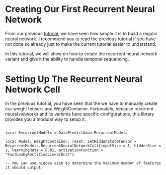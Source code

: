 # Creating Our First Recurrent Neural Network

From our previous [tutorial](CreatingOurFirstNeuralNetwork.md), we have seen how simple it is to build a regular neural network. I recommend you to read the previous tutorial if you have not done so already just to make the current tutorial easier to understand. 

In this tutorial, we will show on how to create the recurrent neural network variant and give it the ability to handle temporal sequencing.

# Setting Up The Recurrent Neural Network Cell

In the previous tutorial, you have seen that the we have to manually create our weight tensors and WeightContainer. Fortunately, because recurrent neural networks and its variants have specific configurations, this library provides you a modular way to setup it.

```

local RecurrentModels = DataPredictAxon.RecurrentModels

local Model, WeightContainer, reset, setHiddenStateTensor = RecurrentModels.RecurrentNeuralNetworkCell{inputSize = 1, hiddenSize = 1, learningRate = 0.01, activationFunction = "FastLeakyRectifiedLinearUnit"}

-- You can use hidden size to determine the maximum number of features it should output.

```

